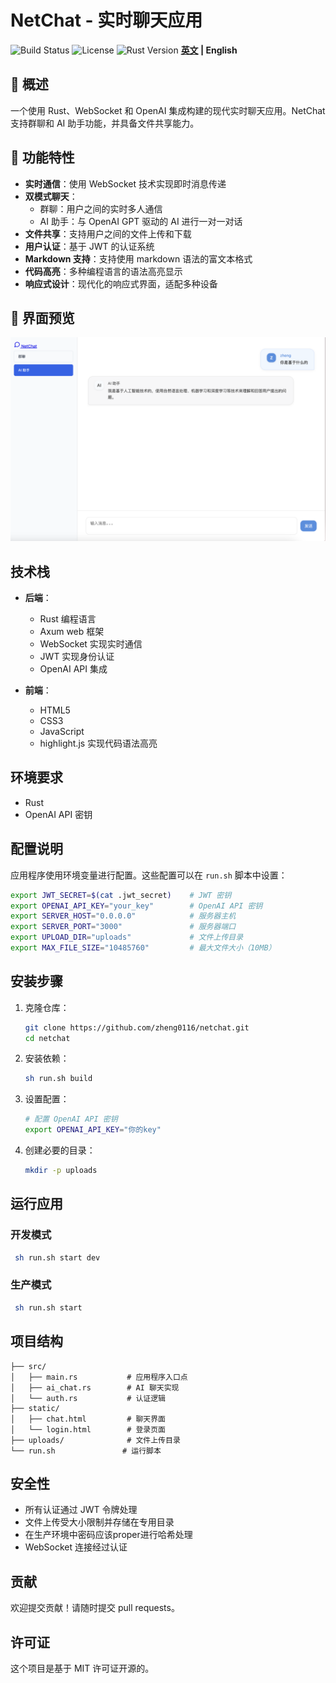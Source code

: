 # NetChat - 实时聊天应用
  ![Build Status](https://img.shields.io/badge/build-chat-brightgreen) ![License](https://img.shields.io/badge/license-MIT-blue) ![Rust Version](https://img.shields.io/badge/rust-1.80.1-blue)
 <strong>[英文](./README.md) | English</strong>
 ## 🌟 概述
一个使用 Rust、WebSocket 和 OpenAI 集成构建的现代实时聊天应用。NetChat 支持群聊和 AI 助手功能，并具备文件共享能力。

## 🚀 功能特性

- **实时通信**：使用 WebSocket 技术实现即时消息传递
- **双模式聊天**：
  - 群聊：用户之间的实时多人通信
  - AI 助手：与 OpenAI GPT 驱动的 AI 进行一对一对话
- **文件共享**：支持用户之间的文件上传和下载
- **用户认证**：基于 JWT 的认证系统
- **Markdown 支持**：支持使用 markdown 语法的富文本格式
- **代码高亮**：多种编程语言的语法高亮显示
- **响应式设计**：现代化的响应式界面，适配多种设备
## 📌 界面预览
![NetChat System Interface](./images/web.jpg)
## 技术栈

- **后端**：
  - Rust 编程语言
  - Axum web 框架
  - WebSocket 实现实时通信
  - JWT 实现身份认证
  - OpenAI API 集成

- **前端**：
  - HTML5
  - CSS3
  - JavaScript
  - highlight.js 实现代码语法高亮

## 环境要求

- Rust 
- OpenAI API 密钥

## 配置说明

应用程序使用环境变量进行配置。这些配置可以在 `run.sh` 脚本中设置：

```bash
export JWT_SECRET=$(cat .jwt_secret)    # JWT 密钥
export OPENAI_API_KEY="your_key"        # OpenAI API 密钥
export SERVER_HOST="0.0.0.0"            # 服务器主机
export SERVER_PORT="3000"               # 服务器端口
export UPLOAD_DIR="uploads"             # 文件上传目录
export MAX_FILE_SIZE="10485760"         # 最大文件大小（10MB）
```

## 安装步骤

1. 克隆仓库：
   ```bash
   git clone https://github.com/zheng0116/netchat.git
   cd netchat
   ```

2. 安装依赖：
   ```bash
   sh run.sh build
   ```

3. 设置配置：
   ```bash
   # 配置 OpenAI API 密钥
   export OPENAI_API_KEY="你的key"
   ```

4. 创建必要的目录：
   ```bash
   mkdir -p uploads
   ```

## 运行应用

### 开发模式

```bash
 sh run.sh start dev
```

### 生产模式

```bash
 sh run.sh start
```


## 项目结构

```
├── src/
│   ├── main.rs           # 应用程序入口点
│   ├── ai_chat.rs        # AI 聊天实现
│   └── auth.rs           # 认证逻辑
├── static/
│   ├── chat.html         # 聊天界面
│   └── login.html        # 登录页面
├── uploads/              # 文件上传目录
└── run.sh               # 运行脚本
```

## 安全性

- 所有认证通过 JWT 令牌处理
- 文件上传受大小限制并存储在专用目录
- 在生产环境中密码应该proper进行哈希处理
- WebSocket 连接经过认证

## 贡献

欢迎提交贡献！请随时提交 pull requests。

## 许可证
这个项目是基于 MIT 许可证开源的。
